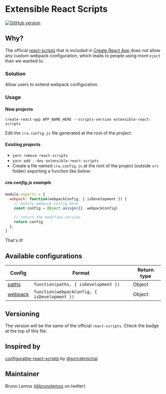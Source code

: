 # Extensible React Scripts

[![GitHub version](https://badge.fury.io/gh/brunolemos%2Fextensible-react-scripts.svg)](https://badge.fury.io/gh/brunolemos%2Fextensible-react-scripts)

## Why?

The official [react-scripts](https://github.com/facebookincubator/create-react-app/tree/master/packages/react-scripts)  that is included in [Create React App](https://github.com/facebookincubator/create-react-app) does not allow any custom webpack configuration, which leads to people using more `eject` than we wanted to.

### Solution

Allow users to extend webpack configuration.

### Usage

#### New projects

```shell
create-react-app APP_NAME_HERE --scripts-version extensible-react-scripts
```

Edit the `cra.config.js` file generated at the root of the project.

#### Existing projects

- `yarn remove react-scripts`
- `yarn add --dev extensible-react-scripts`
- Create a file named `cra.config.js` at the root of the project (outside `src` folder) exporting a function like below:



##### cra.config.js example

```js
module.exports = {
  webpack: function(webpackConfig, { isDevelopment }) {
    // modify webpack config here
    const config = Object.assign({}, webpackConfig)

    // return the modified version
    return config
  },
}
```

That's it!

## Available configurations

| Config | Format | Return type |
| ------ | ------ | ---- |
| [paths](config/paths.js#L52-L66)  | `function(paths, { isDevelopment })` | Object |
| [webpack](config/webpack.config.dev.js#L38)  | `function(webpackConfig, { isDevelopment })` | Object |

## Versioning

The version will be the same of the official `react-scripts`. Check the badge at the top of this file.

## Inspired by

[configurable-react-scripts](https://github.com/svrcekmichal/configurable-react-scripts) by [@svrcekmichal](https://github.com/svrcekmichal)

## Maintainer

Bruno Lemos ([@brunolemos](https://twitter.com/brunolemos) on twitter)
